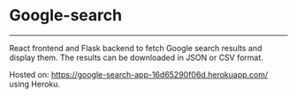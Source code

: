 # Google-search
-------

React frontend and Flask backend to fetch Google search results and display them. The results can be downloaded in JSON or CSV format.

Hosted on: https://google-search-app-16d65290f06d.herokuapp.com/ using Heroku.
